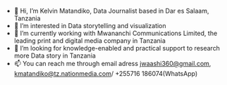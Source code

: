 - 👋 Hi, I’m Kelvin Matandiko, Data Journalist based in Dar es Salaam, Tanzania
- 👀 I’m interested in Data storytelling and visualization
- 🌱 I’m currently working with Mwananchi Communications Limited, the leading print and digital media company in Tanzania
- 💞️ I’m looking for knowledge-enabled and practical support to research more Data story in Tanzania
- 📫 You can reach me through email adress jwaashi360@gmail.com, kmatandiko@tz.nationmedia.com/ +255716 186074(WhatsApp)
